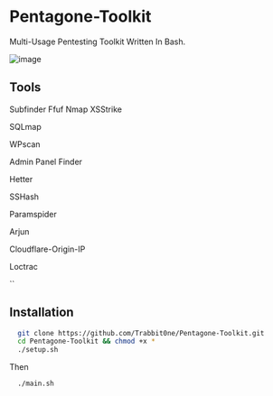 # Pentagone-Toolkit

Multi-Usage Pentesting Toolkit Written In Bash.

![image](https://github.com/user-attachments/assets/cc51b040-efa1-41f3-994c-29bcf5545bad)

## Tools

Subfinder
Ffuf
Nmap
XSStrike

SQLmap

WPscan

Admin Panel Finder

Hetter

SSHash

Paramspider

Arjun

Cloudflare-Origin-IP

Loctrac

``

## Installation



```bash
  git clone https://github.com/Trabbit0ne/Pentagone-Toolkit.git
  cd Pentagone-Toolkit && chmod +x *
  ./setup.sh
```
Then
```
  ./main.sh
```
    
